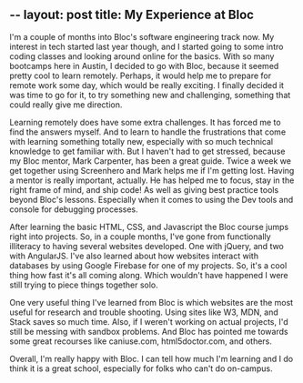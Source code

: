 --
layout: post
title: My Experience at Bloc
--
I'm a couple of months into Bloc's software engineering track now. My interest in tech started last year though, and I started going to some intro coding classes and looking around online for the basics. With so many bootcamps here in Austin, I decided to go with Bloc, because it seemed pretty cool to learn remotely. Perhaps, it would help me to prepare for remote work some day, which would be really exciting. I finally decided it was time to go for it, to try something new and challenging, something that could really give me direction.

Learning remotely does have some extra challenges. It has forced me to find the answers myself. And to learn to handle the frustrations that come with learning something totally new, especially with so much technical knowledge to get familiar with. But I haven't had to get stressed, because my Bloc mentor, Mark Carpenter, has been a great guide. Twice a week we get together using Screenhero and Mark helps me if I'm getting lost. Having a mentor is really important, actually. He has helped me to focus, stay in the right frame of mind, and ship code! As well as giving best practice tools beyond Bloc's lessons. Especially when it comes to using the Dev tools and console for debugging processes.

After learning the basic HTML, CSS, and Javascript the Bloc course jumps right into projects. So, in a couple months, I've gone from functionally illiteracy to having several websites developed. One with jQuery, and two with AngularJS. I've also learned about how websites interact with databases by using Google Firebase for one of my projects. So, it's a cool thing how fast it's all coming along. Which wouldn't have happened I were still trying to piece things together solo.

One very useful thing I've learned from Bloc is which websites are the most useful for research and trouble shooting. Using sites like W3, MDN, and Stack saves so much time. Also, if I weren't working on actual projects, I'd still be messing with sandbox problems. And Bloc has pointed me towards some great recourses like caniuse.com, html5doctor.com, and others.  

Overall, I'm really happy with Bloc. I can tell how much I'm learning and I do think it is a great school, especially for folks who can't do on-campus.
